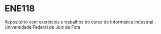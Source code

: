 # ENE118
 Repositório com exercícios e trabalhos do curso de Informática Industrial - Universidade Federal de Juiz de Fora
